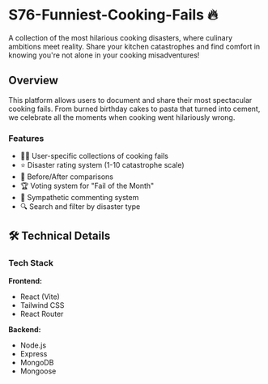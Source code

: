 # S76-Funniest-Cooking-Fails 🔥

A collection of the most hilarious cooking disasters, where culinary ambitions meet reality. Share your kitchen catastrophes and find comfort in knowing you're not alone in your cooking misadventures!

## Overview

This platform allows users to document and share their most spectacular cooking fails. From burned birthday cakes to pasta that turned into cement, we celebrate all the moments when cooking went hilariously wrong.

### Features

- 🧑‍🍳 User-specific collections of cooking fails
- ⭐ Disaster rating system (1-10 catastrophe scale)
- 📸 Before/After comparisons
- 🏆 Voting system for "Fail of the Month"
- 💬 Sympathetic commenting system
- 🔍 Search and filter by disaster type

## 🛠️ Technical Details

### Tech Stack

**Frontend:**
- React (Vite)
- Tailwind CSS
- React Router

**Backend:**
- Node.js
- Express
- MongoDB
- Mongoose


